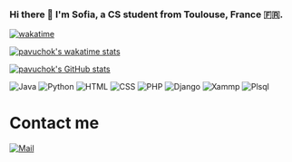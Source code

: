 ### Hi there 👋 I'm Sofia, a CS student from Toulouse, France 🇫🇷.
[![wakatime](https://wakatime.com/badge/user/caec66d3-3496-43b9-bf0c-6f21d1f3f8a2.svg)](https://wakatime.com/@caec66d3-3496-43b9-bf0c-6f21d1f3f8a2)


[![pavuchok's wakatime stats](https://github-readme-stats.vercel.app/api/wakatime?username=pavuchochekk&theme=jolly&hide_border=true&v=2&&langs_count=10&custom_title=Coding%20Stats)](https://wakatime.com/@caec66d3-3496-43b9-bf0c-6f21d1f3f8a2)

[![pavuchok's GitHub stats](https://github-readme-stats.vercel.app/api?username=pavuchochek&show_icons=true&theme=gruvbox&hide_border=true)](https://github.com/pavuchochek/github-readme-stats)

![Java]( 	https://img.shields.io/badge/Java-ED8B00?style=for-the-badge&logo=openjdk&logoColor=white)
![Python](https://img.shields.io/badge/Python-3776AB?style=for-the-badge&logo=python&logoColor=white)
![HTML](https://img.shields.io/badge/HTML-239120?style=for-the-badge&logo=html5&logoColor=white)
![CSS](https://img.shields.io/badge/CSS-239120?&style=for-the-badge&logo=css3&logoColor=white)
![PHP](https://img.shields.io/badge/PHP-777BB4?style=for-the-badge&logo=php&logoColor=white)
![Django](https://img.shields.io/badge/Django-092E20?style=for-the-badge&logo=django&logoColor=green)
![Xammp](https://img.shields.io/badge/Xampp-F37623?style=for-the-badge&logo=xampp&logoColor=white)
![Plsql](https://img.shields.io/badge/PLSQL-F80000?style=for-the-badge&logo=oracle&logoColor=black)

# Contact me
[![Mail](https://img.shields.io/badge/Gmail-D14836?style=for-the-badge&logo=gmail&logoColor=white)](mailto:grisoffa@gmail.com)
